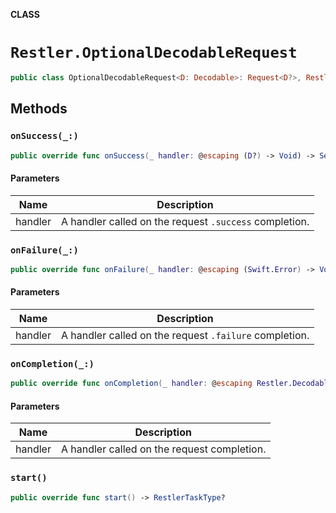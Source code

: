 **CLASS**

# `Restler.OptionalDecodableRequest`

```swift
public class OptionalDecodableRequest<D: Decodable>: Request<D?>, RestlerRequestInternal
```

## Methods
### `onSuccess(_:)`

```swift
public override func onSuccess(_ handler: @escaping (D?) -> Void) -> Self
```

#### Parameters

| Name | Description |
| ---- | ----------- |
| handler | A handler called on the request `.success` completion. |

### `onFailure(_:)`

```swift
public override func onFailure(_ handler: @escaping (Swift.Error) -> Void) -> Self
```

#### Parameters

| Name | Description |
| ---- | ----------- |
| handler | A handler called on the request `.failure` completion. |

### `onCompletion(_:)`

```swift
public override func onCompletion(_ handler: @escaping Restler.DecodableCompletion<D?>) -> Self
```

#### Parameters

| Name | Description |
| ---- | ----------- |
| handler | A handler called on the request completion. |

### `start()`

```swift
public override func start() -> RestlerTaskType?
```

